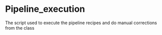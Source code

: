 # Pipeline_execution
The script used to execute the pipeline recipes and do manual corrections from the class
